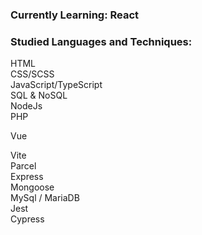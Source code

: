### Currently Learning: React

### Studied Languages and Techniques:
HTML <br>
CSS/SCSS <br>
JavaScript/TypeScript <br>
SQL & NoSQL <br>
NodeJs <br>
PHP <br>

Vue<br>

Vite <br>
Parcel <br>
Express <br>
Mongoose <br>
MySql / MariaDB <br>
Jest <br>
Cypress <br>

<!--
**emiliamassing/emiliamassing** is a ✨ _special_ ✨ repository because its `README.md` (this file) appears on your GitHub profile.

Here are some ideas to get you started:

- 🔭 I’m currently working on ...
- 🌱 I’m currently learning ...
- 👯 I’m looking to collaborate on ...
- 🤔 I’m looking for help with ...
- 💬 Ask me about ...
- 📫 How to reach me: ...
- 😄 Pronouns: ...
- ⚡ Fun fact: ...
-->
